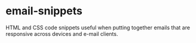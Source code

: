 # email-snippets
HTML and CSS code snippets useful when putting together emails that are responsive across devices and e-mail clients.

